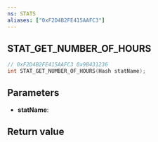 ```yaml
---
ns: STATS
aliases: ["0xF2D4B2FE415AAFC3"]
---
```

## STAT_GET_NUMBER_OF_HOURS

```c
// 0xF2D4B2FE415AAFC3 0x9B431236
int STAT_GET_NUMBER_OF_HOURS(Hash statName);
```


## Parameters
* **statName**: 

## Return value
